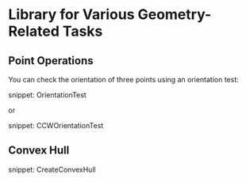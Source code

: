 # Library for Various Geometry-Related Tasks

## Point Operations

You can check the orientation of three points using an orientation test:

snippet: OrientationTest

or

snippet: CCWOrientationTest

## Convex Hull

snippet: CreateConvexHull
